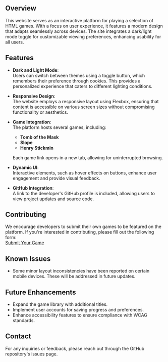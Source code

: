 ## Overview

This website serves as an interactive platform for playing a selection of HTML games. With a focus on user experience, it features a modern design that adapts seamlessly across devices. The site integrates a dark/light mode toggle for customizable viewing preferences, enhancing usability for all users.

## Features

- **Dark and Light Mode**:  
  Users can switch between themes using a toggle button, which remembers their preference through cookies. This provides a personalized experience that caters to different lighting conditions.

- **Responsive Design**:  
  The website employs a responsive layout using Flexbox, ensuring that content is accessible on various screen sizes without compromising functionality or aesthetics.

- **Game Integration**:  
  The platform hosts several games, including:
  - **Tomb of the Mask**
  - **Slope**
  - **Henry Stickmin**

  Each game link opens in a new tab, allowing for uninterrupted browsing.

- **Dynamic UI**:  
  Interactive elements, such as hover effects on buttons, enhance user engagement and provide visual feedback.

- **GitHub Integration**:  
  A link to the developer's GitHub profile is included, allowing users to view project updates and source code.

## Contributing

We encourage developers to submit their own games to be featured on the platform. If you're interested in contributing, please fill out the following form:  
[Submit Your Game](https://docs.google.com/forms/d/e/1FAIpQLSeVYRQl_m8dSMjxl5TwC2O2BjJJemGjpolScDEFAm_XMNLBMA/viewform)

## Known Issues

- Some minor layout inconsistencies have been reported on certain mobile devices. These will be addressed in future updates.

## Future Enhancements

- Expand the game library with additional titles.
- Implement user accounts for saving progress and preferences.
- Enhance accessibility features to ensure compliance with WCAG standards.

## Contact

For any inquiries or feedback, please reach out through the GitHub repository's issues page.
